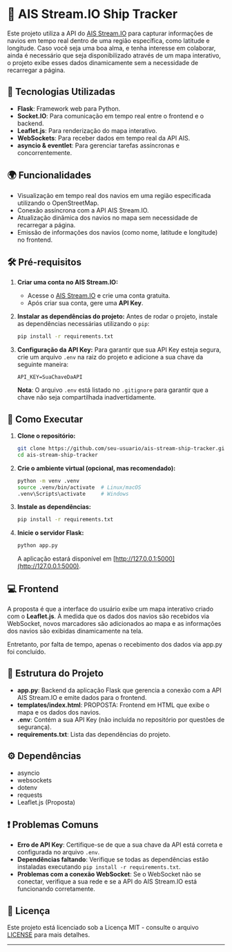# 🚢 **AIS Stream.IO Ship Tracker**

Este projeto utiliza a API do [AIS Stream.IO](https://aisstream.io) para capturar informações de navios em tempo real dentro de uma região específica, como latitude e longitude. 
Caso você seja uma boa alma, e tenha interesse em colaborar, ainda é necessário que seja disponibilizado através de um mapa interativo, o projeto exibe esses dados dinamicamente sem a necessidade de recarregar a página.

## 🔧 **Tecnologias Utilizadas**

- **Flask**: Framework web para Python.
- **Socket.IO**: Para comunicação em tempo real entre o frontend e o backend.
- **Leaflet.js**: Para renderização do mapa interativo.
- **WebSockets**: Para receber dados em tempo real da API AIS.
- **asyncio & eventlet**: Para gerenciar tarefas assíncronas e concorrentemente.

## 🌍 **Funcionalidades**

- Visualização em tempo real dos navios em uma região especificada utilizando o OpenStreetMap.
- Conexão assíncrona com a API AIS Stream.IO.
- Atualização dinâmica dos navios no mapa sem necessidade de recarregar a página.
- Emissão de informações dos navios (como nome, latitude e longitude) no frontend.

## 🛠️ **Pré-requisitos**

1. **Criar uma conta no AIS Stream.IO:**
   - Acesse o [AIS Stream.IO](https://aisstream.io) e crie uma conta gratuita.
   - Após criar sua conta, gere uma **API Key**.
   
2. **Instalar as dependências do projeto:**
   Antes de rodar o projeto, instale as dependências necessárias utilizando o `pip`:

   ```bash
   pip install -r requirements.txt
   ```

3. **Configuração da API Key:**
   Para garantir que sua API Key esteja segura, crie um arquivo `.env` na raiz do projeto e adicione a sua chave da seguinte maneira:

   ```env
   API_KEY=SuaChaveDaAPI
   ```

   **Nota**: O arquivo `.env` está listado no `.gitignore` para garantir que a chave não seja compartilhada inadvertidamente.

## 🚀 **Como Executar**

1. **Clone o repositório:**

   ```bash
   git clone https://github.com/seu-usuario/ais-stream-ship-tracker.git
   cd ais-stream-ship-tracker
   ```

2. **Crie o ambiente virtual (opcional, mas recomendado):**

   ```bash
   python -m venv .venv
   source .venv/bin/activate  # Linux/macOS
   .venv\Scripts\activate     # Windows
   ```

3. **Instale as dependências:**

   ```bash
   pip install -r requirements.txt
   ```

4. **Inicie o servidor Flask:**

   ```bash
   python app.py
   ```

   A aplicação estará disponível em [http://127.0.0.1:5000](http://127.0.0.1:5000).

## 💻 **Frontend**

A proposta é que a interface do usuário exibe um mapa interativo criado com o **Leaflet.js**. À medida que os dados dos navios são recebidos via WebSocket, novos marcadores são adicionados ao mapa e as informações dos navios são exibidas dinamicamente na tela.

Entretanto, por falta de tempo, apenas o recebimento dos dados via app.py foi concluído.

## 🧩 **Estrutura do Projeto**

- **app.py**: Backend da aplicação Flask que gerencia a conexão com a API AIS Stream.IO e emite dados para o frontend.
- **templates/index.html**: PROPOSTA: Frontend em HTML que exibe o mapa e os dados dos navios.
- **.env**: Contém a sua API Key (não incluída no repositório por questões de segurança).
- **requirements.txt**: Lista das dependências do projeto.

## ⚙️ **Dependências**

- asyncio
- websockets
- dotenv
- requests
- Leaflet.js (Proposta)

## ❗ **Problemas Comuns**

- **Erro de API Key**: Certifique-se de que a sua chave da API está correta e configurada no arquivo `.env`.
- **Dependências faltando**: Verifique se todas as dependências estão instaladas executando `pip install -r requirements.txt`.
- **Problemas com a conexão WebSocket**: Se o WebSocket não se conectar, verifique a sua rede e se a API do AIS Stream.IO está funcionando corretamente.

## 📖 **Licença**

Este projeto está licenciado sob a Licença MIT - consulte o arquivo [LICENSE](LICENSE) para mais detalhes.

---
